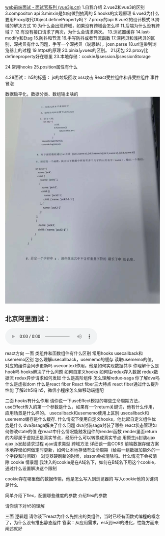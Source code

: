 [web前端面试 - 面试官系列 (vue3js.cn)](https://vue3js.cn/interview/)
1.自我介绍
2.vue2和vue3的区别
3.compositon api
3.minxin是如何做到抽离的
5.hooks的实现原理
6.vue3为什么要用Proxy取代Object.defineProperty吗？
7.proxy的api
8.vue2的设计模式
9.跨域的解决方式
10.为什么会出现跨域，如果没有跨域会怎么样
11.后端为什么没有跨域？
12.有没有接口请求了两次，为什么会请求两次。
13.浏览器缓存
14.last-modify和Etag
15.防抖和节流
16.手写防抖或者节流函数
17.深拷贝和浅拷贝的区别，深拷贝有什么问题，手写一个深拷贝（说思路），josn.parse
18.url渲染到浏览器上的过程
19.https的原理
20.pinia与vuex的区别。
21.闭包
22.proxy比defineproperty好在哪里
23.本地存储：cookie与session与sessionStorage


24.常用hooks
25.position属性有什么



4.28面试：
h5的标签：
js的垃圾回收
xss攻击
React受控组件和非受控组件
事件冒泡






数据扁平化，数据分类、数组输出啥的
![](assets/6d88c207037ce95bfd8b4d775bedc80.jpg)

## 北京阿里面试：

![](assets/010%205885%201881_20240418160401.m4a..mp3)

react方向
一面
类组件和函数组件有什么区别
常用hooks
usecallback和usememo区别
怎么理解usecallback，usememo的缓存
读取usememo的值，对应的组件会同步更新吗
usecontext作用，他是如何实现数据共享
你理解什么是hook吗
hooks解决了什么问题
如何自定义hooks
如何往redux存入数据
redux数据流
redux异步请求如何发起
什么是高阶组件
怎么理解redux-saga
你了解dva吗
什么是虚拟dom
什么是react fiber
React fiber三大特点
react fiber通过什么提升性能
了解过h5吗
h5，微信小程序怎么做移动端适配

二面
hooks有什么作用
请你说一下useEffect模拟的哪些生命周期方法，useEffect传入的第一个参数是什么，如果有一个return关键词，他有什么作用，应用场景是什么样的。
usecallback和usememo使用上区别
usecallback和usememo缓存是什么缓存.
什么情况下使用自定义hooks，他比起自定义组件优势是什么
dva和saga解决了什么问题
dva封装saga封装了哪些
react状态管理如何修改state的值
在react中什么情况能触发组件的render函数
render里面return的内容属于虚拟还是真实节点，经历什么可以转换成真实节点
用原生js封装ajax
ajax js发起请求过程
ajax请求类型
跨域方法
详细谈一些CORS
前端数据存储方案
本地存储如何做定时更新，如何让本地存储有生命周期（给每一组数据加额外的一个字段和时间戳）
浏览器硬刷新的时候，sisson会被清除吗。什么情况下会被清除
cookie 情景题
我注入的cookie是在A域名下，如何在B域名下用这个cookie，通过什么设置解决这个限制

cookie存在哪里做的数据传输，他是怎么写入到浏览器的
写入cookie他的关键词是什么

简单介绍下flex，配置哪些维度的参数
介绍flex的参数

请你谈下对h5的理解



三面
逻辑题
请你谈下react为什么先推出的类组件，当时已经有函数式编程的概念了，为什么没有推出静态组件
答案：从应用需求，es5到es6的进化，性能方面来阐述就好
